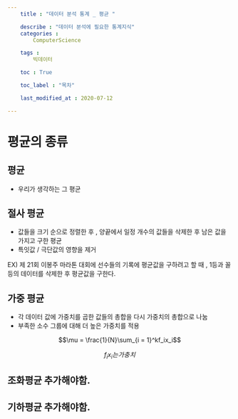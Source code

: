 ```yaml
---
    title : "데이터 분석 통계 _ 평균 "

    describe : "데이터 분석에 필요한 통계지식" 
    categories : 
        ComputerScience

    tags :
        빅데이터

    toc : True

    toc_label : "목차"        

    last_modified_at : 2020-07-12

---
```

# 평균의 종류

## 평균
* 우리가 생각하는 그 평균

## 절사 평균
* 값들을 크기 순으로 정렬한 후 , 양끝에서 일정 개수의 값들을 삭제한 후 남은 값을 가지고 구한 평균
* 특잇값 / 극단값의 영향을 제거

EX) 제 21회 이봉주 마라톤 대회에 선수들의 기록에 평균값을 구하려고 할 때 , 1등과 꼴등의 데이터를 삭제한 후 평균값을 구한다.


## 가중 평균
* 각 데이터 값에 가중치를 곱한 값들의 총합을 다시 가중치의 총합으로 나눔
* 부족한 소수 그룹에 대해 더 높은 가중치를 적용

$$\mu  = \frac{1}{N}\sum_{i = 1}^kf_ix_i$$

$$f_ix_i 는 가충치$$

## 조화평균 추가해야함.

## 기하평균 추가해야함.